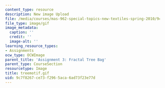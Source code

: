 ```yaml
---
content_type: resource
description: New image Upload
file: /media/courses/mas-962-special-topics-new-textiles-spring-2010/9c7f8267ce73f2965aca6ad73f23e77d_treemotif.gif
file_type: image/gif
image_metadata:
  caption: ''
  credit: ''
  image-alt: ''
learning_resource_types:
- Assignments
ocw_type: OCWImage
parent_title: 'Assignment 3: Fractal Tree Bag'
parent_type: CourseSection
resourcetype: Image
title: treemotif.gif
uid: 9c7f8267-ce73-f296-5aca-6ad73f23e77d
---
```

